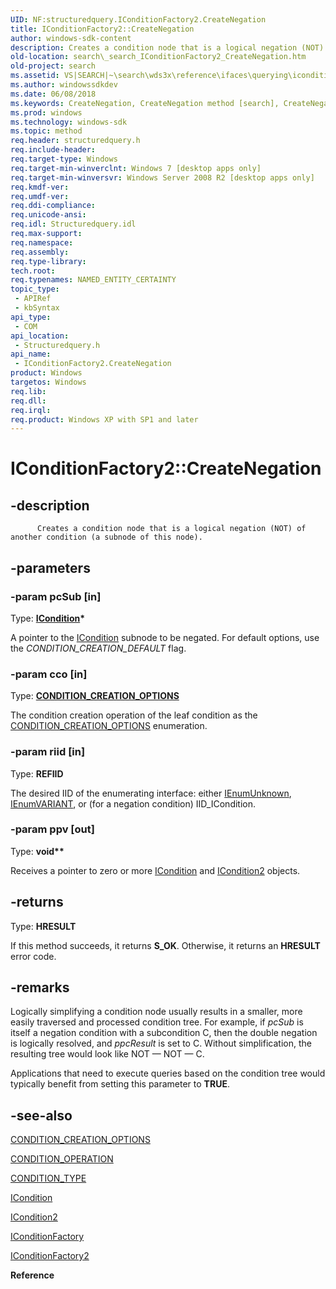 ```yaml
---
UID: NF:structuredquery.IConditionFactory2.CreateNegation
title: IConditionFactory2::CreateNegation
author: windows-sdk-content
description: Creates a condition node that is a logical negation (NOT) of another condition (a subnode of this node).
old-location: search\_search_IConditionFactory2_CreateNegation.htm
old-project: search
ms.assetid: VS|SEARCH|~\search\wds3x\reference\ifaces\querying\iconditionfactory2\createnegation.htm
ms.author: windowssdkdev
ms.date: 06/08/2018
ms.keywords: CreateNegation, CreateNegation method [search], CreateNegation method [search],IConditionFactory2 interface, IConditionFactory2 interface [search],CreateNegation method, IConditionFactory2.CreateNegation, IConditionFactory2::CreateNegation, _search_IConditionFactory2_CreateNegation, search._search_IConditionFactory2_CreateNegation, structuredquery/IConditionFactory2::CreateNegation
ms.prod: windows
ms.technology: windows-sdk
ms.topic: method
req.header: structuredquery.h
req.include-header: 
req.target-type: Windows
req.target-min-winverclnt: Windows 7 [desktop apps only]
req.target-min-winversvr: Windows Server 2008 R2 [desktop apps only]
req.kmdf-ver: 
req.umdf-ver: 
req.ddi-compliance: 
req.unicode-ansi: 
req.idl: Structuredquery.idl
req.max-support: 
req.namespace: 
req.assembly: 
req.type-library: 
tech.root: 
req.typenames: NAMED_ENTITY_CERTAINTY
topic_type:
 - APIRef
 - kbSyntax
api_type:
 - COM
api_location:
 - Structuredquery.h
api_name:
 - IConditionFactory2.CreateNegation
product: Windows
targetos: Windows
req.lib: 
req.dll: 
req.irql: 
req.product: Windows XP with SP1 and later
---
```


# IConditionFactory2::CreateNegation


## -description



          Creates a condition node that is a logical negation (NOT) of another condition (a subnode of this node).
        


## -parameters




### -param pcSub [in]

Type: <b><a href="https://msdn.microsoft.com/7b880393-699d-438d-8d45-08fffc9d482f">ICondition</a>*</b>

A pointer to the <a href="https://msdn.microsoft.com/7b880393-699d-438d-8d45-08fffc9d482f">ICondition</a> subnode to be negated. For default options, use the <i>CONDITION_CREATION_DEFAULT</i> flag.
            


### -param cco [in]

Type: <b><a href="https://msdn.microsoft.com/5fa88dc1-8ca3-4247-8bad-bba8be2ad734">CONDITION_CREATION_OPTIONS</a></b>

The condition creation operation of the leaf condition as the <a href="https://msdn.microsoft.com/5fa88dc1-8ca3-4247-8bad-bba8be2ad734">CONDITION_CREATION_OPTIONS</a> enumeration.


### -param riid [in]

Type: <b>REFIID</b>

The desired IID of the enumerating interface: either <a href="_com_IEnumUnknown">IEnumUnknown</a>, <a href="139e3c93-faef-4003-9079-e0e94494db3e">IEnumVARIANT</a>, or (for a negation condition) IID_ICondition.


### -param ppv [out]

Type: <b>void**</b>

Receives a pointer to zero or more <a href="https://msdn.microsoft.com/7b880393-699d-438d-8d45-08fffc9d482f">ICondition</a> and <a href="https://msdn.microsoft.com/32c68ff7-f0f3-40eb-801a-c5c21ec496fa">ICondition2</a> objects.


## -returns



Type: <b>HRESULT</b>

If this method succeeds, it returns <b xmlns:loc="http://microsoft.com/wdcml/l10n">S_OK</b>. Otherwise, it returns an <b xmlns:loc="http://microsoft.com/wdcml/l10n">HRESULT</b> error code.




## -remarks



  Logically simplifying a condition node usually results in a smaller, more easily traversed and processed condition tree. For example, if <i>pcSub</i> is itself a negation condition with a subcondition C, then the double negation is logically resolved, and <i>ppcResult</i> is set to C. Without simplification, the resulting tree would look like NOT — NOT — C.

Applications that need to execute queries based on the condition tree would typically benefit from setting this parameter to <b>TRUE</b>.




## -see-also




<a href="https://msdn.microsoft.com/5fa88dc1-8ca3-4247-8bad-bba8be2ad734">CONDITION_CREATION_OPTIONS</a>



<a href="https://msdn.microsoft.com/d1ec553d-f9fb-4039-9121-0f57bac15345">CONDITION_OPERATION</a>



<a href="https://msdn.microsoft.com/921cdcb0-2915-4bbe-af4b-3f62c3867ea4">CONDITION_TYPE</a>



<a href="https://msdn.microsoft.com/7b880393-699d-438d-8d45-08fffc9d482f">ICondition</a>



<a href="https://msdn.microsoft.com/32c68ff7-f0f3-40eb-801a-c5c21ec496fa">ICondition2</a>



<a href="https://msdn.microsoft.com/c678fa37-8673-4da7-9c23-9a7f478dc1b0">IConditionFactory</a>



<a href="https://msdn.microsoft.com/5ac0acb1-67f0-43f0-b1c1-2d8cf682a277">IConditionFactory2</a>



<b>Reference</b>
 

 

